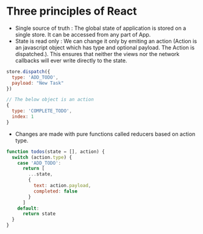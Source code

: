 # Three principles of React

- Single source of truth : The global state of application is stored on a single store. It can be accessed from any part of App.
- State is read only : We can change it only by emiting an action (Action is an javascript object which has type and optional payload. 
  The Action is dispatched.). This ensures that neither the views nor the network callbacks will ever write directly to the state.
  
```js
store.dispatch({
  type: 'ADD_TODO',
  payload: "New Task"
})
```

```js
// The below object is an action
{
  type: 'COMPLETE_TODO',
  index: 1
}
```

- Changes are made with pure functions called reducers based on action type.

```js
function todos(state = [], action) {
  switch (action.type) {
    case 'ADD_TODO':
      return [
        ...state,
        {
          text: action.payload,
          completed: false
        }
      ]
    default:
      return state
  }
}      
```
